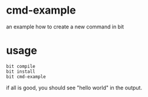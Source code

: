 # cmd-example
an example how to create a new command in bit

# usage
```
bit compile
bit install
bit cmd-example
```

if all is good, you should see "hello world" in the output.

